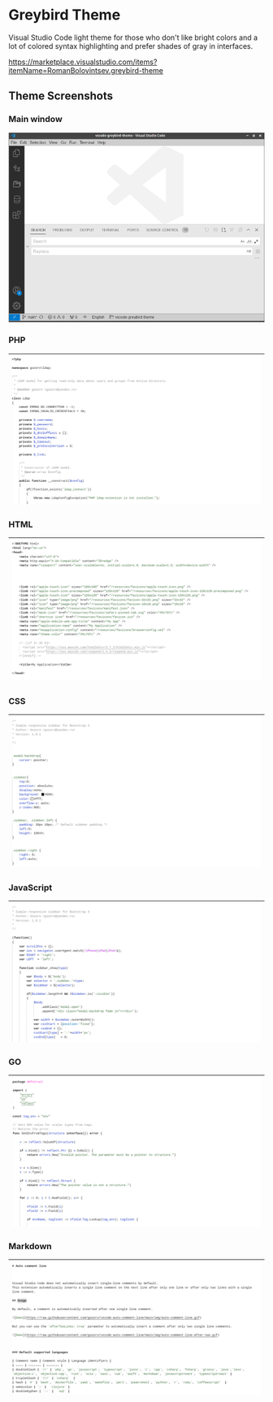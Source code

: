 # Greybird Theme


Visual Studio Code light theme for those who don't like bright colors
and a lot of colored syntax highlighting
and prefer shades of gray in interfaces.

https://marketplace.visualstudio.com/items?itemName=RomanBolovintsev.greybird-theme

## Theme Screenshots


### Main window

![Window](https://raw.githubusercontent.com/gozoro/vscode-greybird-theme/main/images/vscode.png)

### PHP

| ![Window](https://raw.githubusercontent.com/gozoro/vscode-greybird-theme/main/images/php.png) |
|-|

### HTML

| ![Window](https://raw.githubusercontent.com/gozoro/vscode-greybird-theme/main/images/html.png) |
|-|

### CSS

| ![Window](https://raw.githubusercontent.com/gozoro/vscode-greybird-theme/main/images/css.png) |
|-|

### JavaScript

| ![Window](https://raw.githubusercontent.com/gozoro/vscode-greybird-theme/main/images/js.png) |
|-|

### GO

| ![Window](https://raw.githubusercontent.com/gozoro/vscode-greybird-theme/main/images/go.png) |
|-|

### Markdown

| ![Window](https://raw.githubusercontent.com/gozoro/vscode-greybird-theme/main/images/md.png) |
|-|



